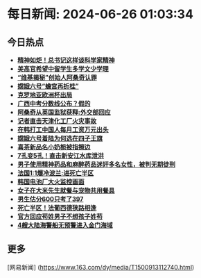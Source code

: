 
# 每日新闻: 2024-06-26 01:03:34
## 今日热点

- **[精神如炬！总书记这样谈科学家精神](https://www.163.com/search?keyword=%E7%B2%BE%E7%A5%9E%E5%A6%82%E7%82%AC%EF%BC%81%E6%80%BB%E4%B9%A6%E8%AE%B0%E8%BF%99%E6%A0%B7%E8%B0%88%E7%A7%91%E5%AD%A6%E5%AE%B6%E7%B2%BE%E7%A5%9E)**
- **[美高官希望中留学生多学文少学理](https://www.163.com/search?keyword=%E7%BE%8E%E9%AB%98%E5%AE%98%E5%B8%8C%E6%9C%9B%E4%B8%AD%E7%95%99%E5%AD%A6%E7%94%9F%E5%A4%9A%E5%AD%A6%E6%96%87%E5%B0%91%E5%AD%A6%E7%90%86)**
- **[“维基揭秘”创始人阿桑奇认罪](https://www.163.com/search?keyword=%E2%80%9C%E7%BB%B4%E5%9F%BA%E6%8F%AD%E7%A7%98%E2%80%9D%E5%88%9B%E5%A7%8B%E4%BA%BA%E9%98%BF%E6%A1%91%E5%A5%87%E8%AE%A4%E7%BD%AA)**
- **[嫦娥六号“蟾宫再折桂”](https://www.163.com/search?keyword=%E5%AB%A6%E5%A8%A5%E5%85%AD%E5%8F%B7%E2%80%9C%E8%9F%BE%E5%AE%AB%E5%86%8D%E6%8A%98%E6%A1%82%E2%80%9D)**
- **[克罗地亚欧洲杯出局](https://www.163.com/search?keyword=%E5%85%8B%E7%BD%97%E5%9C%B0%E4%BA%9A%E6%AC%A7%E6%B4%B2%E6%9D%AF%E5%87%BA%E5%B1%80)**
- **[广西中考分数线公布？假的](https://www.163.com/search?keyword=%E5%B9%BF%E8%A5%BF%E4%B8%AD%E8%80%83%E5%88%86%E6%95%B0%E7%BA%BF%E5%85%AC%E5%B8%83%EF%BC%9F%E5%81%87%E7%9A%84)**
- **[阿桑奇从英国监狱获释:外交部回应](https://www.163.com/search?keyword=%E9%98%BF%E6%A1%91%E5%A5%87%E4%BB%8E%E8%8B%B1%E5%9B%BD%E7%9B%91%E7%8B%B1%E8%8E%B7%E9%87%8A+%E5%A4%96%E4%BA%A4%E9%83%A8%E5%9B%9E%E5%BA%94)**
- **[记者直击天津化工厂火灾事故](https://www.163.com/search?keyword=%E8%AE%B0%E8%80%85%E7%9B%B4%E5%87%BB%E5%A4%A9%E6%B4%A5%E5%8C%96%E5%B7%A5%E5%8E%82%E7%81%AB%E7%81%BE%E4%BA%8B%E6%95%85)**
- **[在韩打工中国人每月工资万元出头](https://www.163.com/search?keyword=%E5%9C%A8%E9%9F%A9%E6%89%93%E5%B7%A5%E4%B8%AD%E5%9B%BD%E4%BA%BA%E6%AF%8F%E6%9C%88%E5%B7%A5%E8%B5%84%E4%B8%87%E5%85%83%E5%87%BA%E5%A4%B4)**
- **[嫦娥六号着陆为何选在四子王旗](https://www.163.com/search?keyword=%E5%AB%A6%E5%A8%A5%E5%85%AD%E5%8F%B7%E7%9D%80%E9%99%86%E4%B8%BA%E4%BD%95%E9%80%89%E5%9C%A8%E5%9B%9B%E5%AD%90%E7%8E%8B%E6%97%97)**
- **[喜茶新品名小奶栀被指擦边](https://www.163.com/search?keyword=%E5%96%9C%E8%8C%B6%E6%96%B0%E5%93%81%E5%90%8D%E5%B0%8F%E5%A5%B6%E6%A0%80%E8%A2%AB%E6%8C%87%E6%93%A6%E8%BE%B9)**
- **[7孔变5孔！直击新安江水库泄洪](https://www.163.com/search?keyword=7%E5%AD%94%E5%8F%985%E5%AD%94%EF%BC%81%E7%9B%B4%E5%87%BB%E6%96%B0%E5%AE%89%E6%B1%9F%E6%B0%B4%E5%BA%93%E6%B3%84%E6%B4%AA)**
- **[男子使用精神药品和麻醉药品迷奸多名女性，被判无期徒刑](https://www.163.com/search?keyword=%E7%94%B7%E5%AD%90%E4%BD%BF%E7%94%A8%E7%B2%BE%E7%A5%9E%E8%8D%AF%E5%93%81%E5%92%8C%E9%BA%BB%E9%86%89%E8%8D%AF%E5%93%81%E8%BF%B7%E5%A5%B8%E5%A4%9A%E5%90%8D%E5%A5%B3%E6%80%A7%EF%BC%8C%E8%A2%AB%E5%88%A4%E6%97%A0%E6%9C%9F%E5%BE%92%E5%88%91)**
- **[法国1:1爆冷波兰:进死亡半区](https://www.163.com/search?keyword=%E6%B3%95%E5%9B%BD1%3A1%E7%88%86%E5%86%B7%E6%B3%A2%E5%85%B0+%E8%BF%9B%E6%AD%BB%E4%BA%A1%E5%8D%8A%E5%8C%BA)**
- **[韩国电池厂大火监控画面](https://www.163.com/search?keyword=%E9%9F%A9%E5%9B%BD%E7%94%B5%E6%B1%A0%E5%8E%82%E5%A4%A7%E7%81%AB%E7%9B%91%E6%8E%A7%E7%94%BB%E9%9D%A2)**
- **[女子在大米先生就餐与宠物共用餐具](https://www.163.com/search?keyword=%E5%A5%B3%E5%AD%90%E5%9C%A8%E5%A4%A7%E7%B1%B3%E5%85%88%E7%94%9F%E5%B0%B1%E9%A4%90%E4%B8%8E%E5%AE%A0%E7%89%A9%E5%85%B1%E7%94%A8%E9%A4%90%E5%85%B7)**
- **[男生估分600只考了397](https://www.163.com/search?keyword=%E7%94%B7%E7%94%9F%E4%BC%B0%E5%88%86600%E5%8F%AA%E8%80%83%E4%BA%86397)**
- **[死亡半区！法葡西德狭路相逢](https://www.163.com/search?keyword=%E6%AD%BB%E4%BA%A1%E5%8D%8A%E5%8C%BA%EF%BC%81%E6%B3%95%E8%91%A1%E8%A5%BF%E5%BE%B7%E7%8B%AD%E8%B7%AF%E7%9B%B8%E9%80%A2)**
- **[官方回应苟姓男子不想孩子姓苟](https://www.163.com/search?keyword=%E5%AE%98%E6%96%B9%E5%9B%9E%E5%BA%94%E8%8B%9F%E5%A7%93%E7%94%B7%E5%AD%90%E4%B8%8D%E6%83%B3%E5%AD%A9%E5%AD%90%E5%A7%93%E8%8B%9F)**
- **[4艘大陆海警船无预警进入金门海域](https://www.163.com/search?keyword=4%E8%89%98%E5%A4%A7%E9%99%86%E6%B5%B7%E8%AD%A6%E8%88%B9%E6%97%A0%E9%A2%84%E8%AD%A6%E8%BF%9B%E5%85%A5%E9%87%91%E9%97%A8%E6%B5%B7%E5%9F%9F)**

## 更多
[网易新闻] (https://www.163.com/dy/media/T1500913112740.html)
